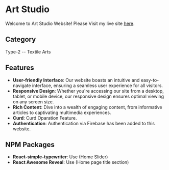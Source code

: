 # Art Studio

Welcome to Art Studio Website! Please Visit my live site [here](https://b910-f0f4b.firebaseapp.com/).

## Category
Type-2 -- Textile Arts

## Features

- **User-friendly Interface**: Our website boasts an intuitive and easy-to-navigate interface, ensuring a seamless user experience for all visitors.
- **Responsive Design**: Whether you're accessing our site from a desktop, tablet, or mobile device, our responsive design ensures optimal viewing on any screen size.
- **Rich Content**: Dive into a wealth of engaging content, from informative articles to captivating multimedia experiences.
- **Curd**: Curd Oparation Feature.
- **Authentication**: Authentication via Firebase has been added to this website.

## NPM Packages
- **React-simple-typewriter**: Use (Home Slider) 
- **React Awesome Reveal**: Use (Home page title section)

